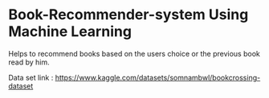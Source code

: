 # Book-Recommender-system Using Machine Learning
Helps to recommend books based on the users choice or the previous book read by him.

Data set link : https://www.kaggle.com/datasets/somnambwl/bookcrossing-dataset
